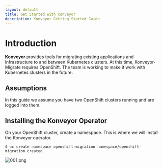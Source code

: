 ```yaml
---
layout: default
title: Get Started with Konveyor
description: Konveyor Getting Started Guide
---
```


# Introduction

**Konveyor** provides tools for migrating existing applications and infrastructure to and between Kubernetes clusters. At this time, Konveyor-Migrate requires OpenShift. The team is working to make it work with Kubernetes clusters in the future.


## Assumptions

In this guide we assume you have two OpenShift clusters running and are logged into them.

## Installing the Konveyor Operator

On your OpenShift cluster, create a namespace. This is where we will install the Konveyor operator.

`
$ oc create namespace openshift-migration
namespace/openshift-migration created
`

![001.png](https://github.com/konveyor/konveyor.github.io/raw/master/images/getstarted/001.png)

